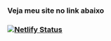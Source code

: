 <h3>Veja meu site no link abaixo<h3> 
  
  [![Netlify Status](https://api.netlify.com/api/v1/badges/16e96234-b2a5-4ceb-81a8-24dd2577435b/deploy-status)](https://app.netlify.com/sites/victor-cardnft/deploys)
